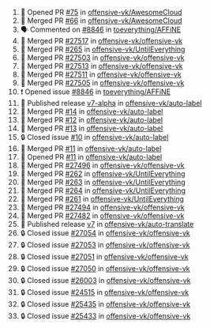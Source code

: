 <!--START_SECTION:activity-->
1. 💪 Opened PR [#75](https://github.com/offensive-vk/AwesomeCloud/pull/75) in [offensive-vk/AwesomeCloud](https://github.com/offensive-vk/AwesomeCloud)
2. 🎉 Merged PR [#66](https://github.com/offensive-vk/AwesomeCloud/pull/66) in [offensive-vk/AwesomeCloud](https://github.com/offensive-vk/AwesomeCloud)
3. 🗣 Commented on [#8846](https://github.com/toeverything/AFFiNE/issues/8846#issuecomment-2490093585) in [toeverything/AFFiNE](https://github.com/toeverything/AFFiNE)
4. 🎉 Merged PR [#27517](https://github.com/offensive-vk/offensive-vk/pull/27517) in [offensive-vk/offensive-vk](https://github.com/offensive-vk/offensive-vk)
5. 🎉 Merged PR [#265](https://github.com/offensive-vk/UntilEverything/pull/265) in [offensive-vk/UntilEverything](https://github.com/offensive-vk/UntilEverything)
6. 🎉 Merged PR [#27503](https://github.com/offensive-vk/offensive-vk/pull/27503) in [offensive-vk/offensive-vk](https://github.com/offensive-vk/offensive-vk)
7. 🎉 Merged PR [#27513](https://github.com/offensive-vk/offensive-vk/pull/27513) in [offensive-vk/offensive-vk](https://github.com/offensive-vk/offensive-vk)
8. 🎉 Merged PR [#27511](https://github.com/offensive-vk/offensive-vk/pull/27511) in [offensive-vk/offensive-vk](https://github.com/offensive-vk/offensive-vk)
9. 🎉 Merged PR [#27505](https://github.com/offensive-vk/offensive-vk/pull/27505) in [offensive-vk/offensive-vk](https://github.com/offensive-vk/offensive-vk)
10. ❗ Opened issue [#8846](https://github.com/toeverything/AFFiNE/issues/8846) in [toeverything/AFFiNE](https://github.com/toeverything/AFFiNE)
11. 🚀 Published release [v7-alpha](https://github.com/offensive-vk/auto-label/releases/tag/v7-alpha) in [offensive-vk/auto-label](https://github.com/offensive-vk/auto-label)
12. 🎉 Merged PR [#14](https://github.com/offensive-vk/auto-label/pull/14) in [offensive-vk/auto-label](https://github.com/offensive-vk/auto-label)
13. 🎉 Merged PR [#12](https://github.com/offensive-vk/auto-label/pull/12) in [offensive-vk/auto-label](https://github.com/offensive-vk/auto-label)
14. 🎉 Merged PR [#13](https://github.com/offensive-vk/auto-label/pull/13) in [offensive-vk/auto-label](https://github.com/offensive-vk/auto-label)
15. 🔒 Closed issue [#10](https://github.com/offensive-vk/auto-label/issues/10) in [offensive-vk/auto-label](https://github.com/offensive-vk/auto-label)
16. 🎉 Merged PR [#11](https://github.com/offensive-vk/auto-label/pull/11) in [offensive-vk/auto-label](https://github.com/offensive-vk/auto-label)
17. 💪 Opened PR [#11](https://github.com/offensive-vk/auto-label/pull/11) in [offensive-vk/auto-label](https://github.com/offensive-vk/auto-label)
18. 🎉 Merged PR [#27496](https://github.com/offensive-vk/offensive-vk/pull/27496) in [offensive-vk/offensive-vk](https://github.com/offensive-vk/offensive-vk)
19. 🎉 Merged PR [#262](https://github.com/offensive-vk/UntilEverything/pull/262) in [offensive-vk/UntilEverything](https://github.com/offensive-vk/UntilEverything)
20. 🎉 Merged PR [#263](https://github.com/offensive-vk/UntilEverything/pull/263) in [offensive-vk/UntilEverything](https://github.com/offensive-vk/UntilEverything)
21. 🎉 Merged PR [#264](https://github.com/offensive-vk/UntilEverything/pull/264) in [offensive-vk/UntilEverything](https://github.com/offensive-vk/UntilEverything)
22. 🎉 Merged PR [#261](https://github.com/offensive-vk/UntilEverything/pull/261) in [offensive-vk/UntilEverything](https://github.com/offensive-vk/UntilEverything)
23. 🎉 Merged PR [#27494](https://github.com/offensive-vk/offensive-vk/pull/27494) in [offensive-vk/offensive-vk](https://github.com/offensive-vk/offensive-vk)
24. 🎉 Merged PR [#27482](https://github.com/offensive-vk/offensive-vk/pull/27482) in [offensive-vk/offensive-vk](https://github.com/offensive-vk/offensive-vk)
25. 🚀 Published release [v7](https://github.com/offensive-vk/auto-translate/releases/tag/v7) in [offensive-vk/auto-translate](https://github.com/offensive-vk/auto-translate)
26. 🔒 Closed issue [#27054](https://github.com/offensive-vk/offensive-vk/issues/27054) in [offensive-vk/offensive-vk](https://github.com/offensive-vk/offensive-vk)
27. 🔒 Closed issue [#27053](https://github.com/offensive-vk/offensive-vk/issues/27053) in [offensive-vk/offensive-vk](https://github.com/offensive-vk/offensive-vk)
28. 🔒 Closed issue [#27051](https://github.com/offensive-vk/offensive-vk/issues/27051) in [offensive-vk/offensive-vk](https://github.com/offensive-vk/offensive-vk)
29. 🔒 Closed issue [#27050](https://github.com/offensive-vk/offensive-vk/issues/27050) in [offensive-vk/offensive-vk](https://github.com/offensive-vk/offensive-vk)
30. 🔒 Closed issue [#26003](https://github.com/offensive-vk/offensive-vk/issues/26003) in [offensive-vk/offensive-vk](https://github.com/offensive-vk/offensive-vk)
31. 🔒 Closed issue [#24515](https://github.com/offensive-vk/offensive-vk/issues/24515) in [offensive-vk/offensive-vk](https://github.com/offensive-vk/offensive-vk)
32. 🔒 Closed issue [#25435](https://github.com/offensive-vk/offensive-vk/issues/25435) in [offensive-vk/offensive-vk](https://github.com/offensive-vk/offensive-vk)
33. 🔒 Closed issue [#25433](https://github.com/offensive-vk/offensive-vk/issues/25433) in [offensive-vk/offensive-vk](https://github.com/offensive-vk/offensive-vk)
<!--END_SECTION:activity-->
